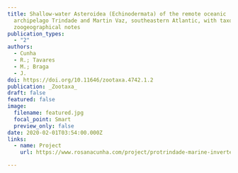 ```yaml
---
title: Shallow-water Asteroidea (Echinodermata) of the remote oceanic
  archipelago Trindade and Martin Vaz, southeastern Atlantic, with taxonomic and
  zoogeographical notes
publication_types:
  - "2"
authors:
  - Cunha
  - R.; Tavares
  - M.; Braga
  - J.
doi: https://doi.org/10.11646/zootaxa.4742.1.2
publication: _Zootaxa_
draft: false
featured: false
image:
  filename: featured.jpg
  focal_point: Smart
  preview_only: false
date: 2020-02-01T03:54:00.000Z
links:
  - name: Project
    url: https://www.rosanacunha.com/project/protrindade-marine-invertebrate-project/

---
```

